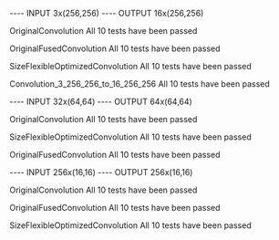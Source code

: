 
---- INPUT 3x(256,256)
---- OUTPUT 16x(256,256)

  OriginalConvolution
All 10 tests have been passed

  OriginalFusedConvolution
All 10 tests have been passed

  SizeFlexibleOptimizedConvolution
All 10 tests have been passed

  Convolution_3_256_256_to_16_256_256
All 10 tests have been passed


---- INPUT 32x(64,64)
---- OUTPUT 64x(64,64)

  OriginalConvolution
All 10 tests have been passed

  SizeFlexibleOptimizedConvolution
All 10 tests have been passed

  OriginalFusedConvolution
All 10 tests have been passed


---- INPUT 256x(16,16)
---- OUTPUT 256x(16,16)

  OriginalConvolution
All 10 tests have been passed

  OriginalFusedConvolution
All 10 tests have been passed

  SizeFlexibleOptimizedConvolution
All 10 tests have been passed
